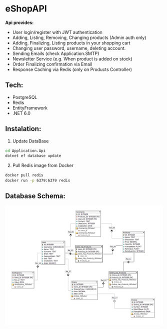# eShopAPI
<b>Api provides:</b>
- User login/register with JWT authentication
- Adding, Listing, Removing, Changing products (Admin auth only)
- Adding, Finalizing, Listing products in your shopping cart
- Changing user password, username, deleting account.
- Sending Emails (check Application.SMTP)
- Newsletter Service (e.g. When product is added on stock)
- Order Finalizing confirmation via Email
- Response Caching via Redis (only on Products Controller)

## Tech:
- PostgreSQL
- Redis
- EntityFramework
- .NET 6.0

## Instalation:

1. Update DataBase

```bash
cd Application.Api
dotnet ef database update
```

2. Pull Redis image from Docker

```bash
docker pull redis
docker run -p 6379:6379 redis
```

## Database Schema:
<img src="./github/db.png" alt="Schema of Database">
